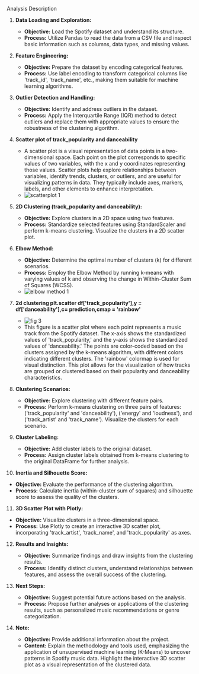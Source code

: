Analysis Description

1. **Data Loading and Exploration:**
   - **Objective:** Load the Spotify dataset and understand its structure.
   - **Process:** Utilize Pandas to read the data from a CSV file and inspect basic information such as columns, data types, and missing values.

2. **Feature Engineering:**
   - **Objective:** Prepare the dataset by encoding categorical features.
   - **Process:** Use label encoding to transform categorical columns like 'track_id', 'track_name', etc., making them suitable for machine learning algorithms.

3. **Outlier Detection and Handling:**
   - **Objective:** Identify and address outliers in the dataset.
   - **Process:** Apply the Interquartile Range (IQR) method to detect outliers and replace them with appropriate values to ensure the robustness of the clustering algorithm.


 4. **Scatter plot of track_popularity and danceability**
    - A scatter plot is a visual representation of data points in a two-dimensional space. Each point on the plot corresponds to specific values of two variables, with the x and y coordinates representing those values. Scatter plots help explore relationships between variables, identify trends, clusters, or outliers, and are useful for visualizing patterns in data. They typically include axes, markers, labels, and other elements to enhance interpretation.
    - ![scatterplot 1](https://github.com/Shubhangi-6/Spotify-Data-Analysis/assets/140615568/2d5df39b-daf9-4df0-a174-1abac4452c79)


5. **2D Clustering (track_popularity and danceability):**
   - **Objective:** Explore clusters in a 2D space using two features.
   - **Process:** Standardize selected features using StandardScaler and perform k-means clustering. Visualize the clusters in a 2D scatter plot.

   
6. **Elbow Method:**
   - **Objective:** Determine the optimal number of clusters (k) for different scenarios.
   - **Process:** Employ the Elbow Method by running k-means with varying values of k and observing the change in Within-Cluster Sum of Squares (WCSS).
   - ![elbow method 1](https://github.com/Shubhangi-6/Spotify-Data-Analysis/assets/140615568/7e1ffb9a-92e8-478e-9105-064352193934)

7. **2d clustering plt.scatter df['track_popularity'],y = df['danceability'],c= prediction,cmap = 'rainbow'**
   - ![fig 3](https://github.com/Shubhangi-6/Spotify-Data-Analysis/assets/140615568/d747452c-b8df-428e-87fb-61fb1371b95e)
   - This figure is a scatter plot where each point represents a music track from the Spotify dataset. The x-axis shows the standardized values of 'track_popularity,' and the y-axis shows the standardized values of 'danceability.' The points are color-coded based on the clusters assigned by the k-means algorithm, with different colors indicating different clusters. The 'rainbow' colormap is used for visual distinction. This plot allows for the visualization of how tracks are grouped or clustered based on their popularity and danceability characteristics.



8. **Clustering Scenarios:**
   - **Objective:** Explore clustering with different feature pairs.
   - **Process:** Perform k-means clustering on three pairs of features: ('track_popularity' and 'danceability'), ('energy' and 'loudness'), and ('track_artist' and 'track_name'). Visualize the clusters for each scenario.
  

     
9. **Cluster Labeling:**
   - **Objective:** Add cluster labels to the original dataset.
   - **Process:** Assign cluster labels obtained from k-means clustering to the original DataFrame for further analysis.
     

10. **Inertia and Silhouette Score:**
   - **Objective:** Evaluate the performance of the clustering algorithm.
   - **Process:** Calculate inertia (within-cluster sum of squares) and silhouette score to assess the quality of the clusters.
     

11. **3D Scatter Plot with Plotly:**
   - **Objective:** Visualize clusters in a three-dimensional space.
   - **Process:** Use Plotly to create an interactive 3D scatter plot, incorporating 'track_artist', 'track_name', and 'track_popularity' as axes.
     

12. **Results and Insights:**
    - **Objective:** Summarize findings and draw insights from the clustering results.
    - **Process:** Identify distinct clusters, understand relationships between features, and assess the overall success of the clustering.


13. **Next Steps:**
    - **Objective:** Suggest potential future actions based on the analysis.
    - **Process:** Propose further analyses or applications of the clustering results, such as personalized music recommendations or genre categorization.

13. **Note:**
    - **Objective:** Provide additional information about the project.
    - **Content:** Explain the methodology and tools used, emphasizing the application of unsupervised machine learning (K-Means) to uncover patterns in Spotify music data. Highlight the interactive 3D scatter plot as a visual representation of the clustered data.
